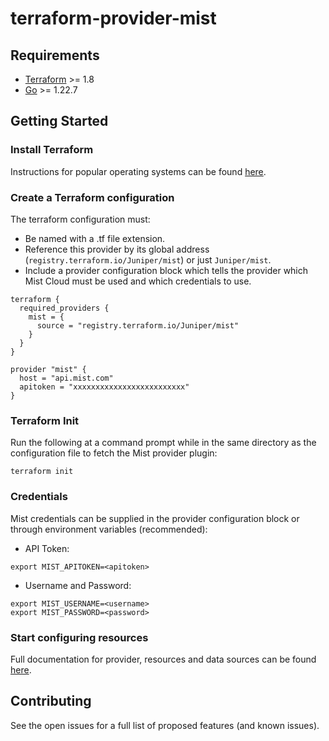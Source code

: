 # terraform-provider-mist

## Requirements
- [Terraform](https://developer.hashicorp.com/terraform/downloads) >= 1.8
- [Go](https://golang.org/doc/install) >= 1.22.7

## Getting Started

### Install Terraform
Instructions for popular operating systems can be found [here](https://developer.hashicorp.com/terraform/tutorials/aws-get-started/install-cli).

### Create a Terraform configuration
The terraform configuration must:
* Be named with a .tf file extension.
* Reference this provider by its global address (`registry.terraform.io/Juniper/mist`) or just `Juniper/mist`.
* Include a provider configuration block which tells the provider which Mist Cloud must be used and which credentials to use.

```hcl
terraform {
  required_providers {
    mist = {
      source = "registry.terraform.io/Juniper/mist"
    }
  }
}

provider "mist" {
  host = "api.mist.com"
  apitoken = "xxxxxxxxxxxxxxxxxxxxxxxxx"
}
```

### Terraform Init
Run the following at a command prompt while in the same directory as the configuration file to fetch the Mist provider plugin:

```console
terraform init
```

### Credentials
Mist credentials can be supplied in the provider configuration block or through environment variables (recommended):

* API Token:
```console
export MIST_APITOKEN=<apitoken>
```

* Username and Password:
```console
export MIST_USERNAME=<username>
export MIST_PASSWORD=<password>
```

### Start configuring resources
Full documentation for provider, resources and data sources can be found [here](https://registry.terraform.io/providers/Juniper/mist/latest/docs).

## Contributing
See the open issues for a full list of proposed features (and known issues).
